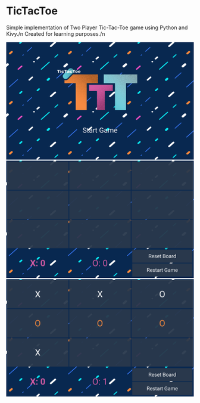 # TicTacToe
Simple implementation of Two Player Tic-Tac-Toe game using Python and Kivy./n
Created for learning purposes./n

![Game menu](ttt1.png)
![Game menu](ttt2.png)
![Game menu](ttt3.png)
